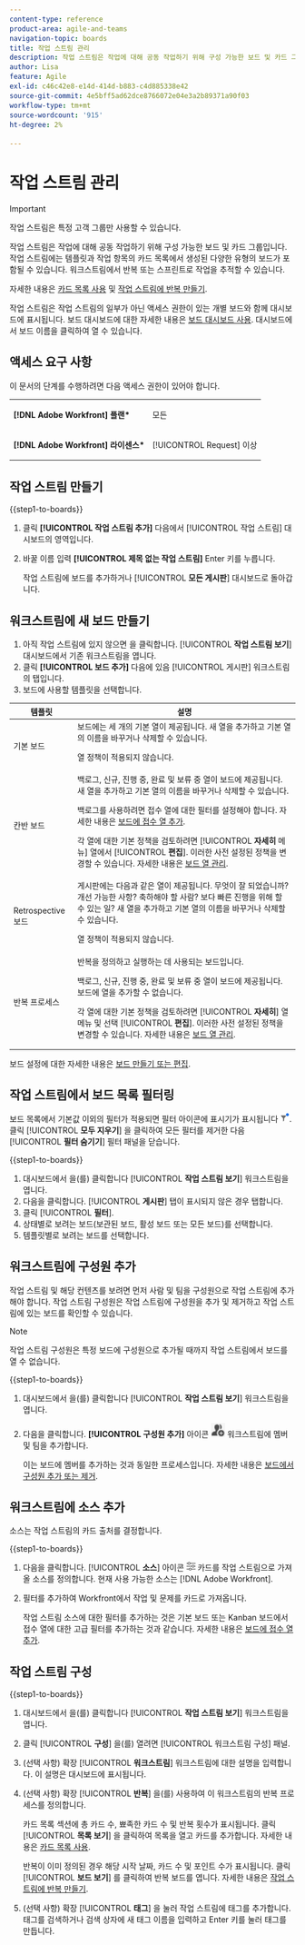 ```yaml
---
content-type: reference
product-area: agile-and-teams
navigation-topic: boards
title: 작업 스트림 관리
description: 작업 스트림은 작업에 대해 공동 작업하기 위해 구성 가능한 보드 및 카드 그룹입니다.
author: Lisa
feature: Agile
exl-id: c46c42e8-e14d-414d-b883-c4d885338e42
source-git-commit: 4e5bff5ad62dce8766072e04e3a2b89371a90f03
workflow-type: tm+mt
source-wordcount: '915'
ht-degree: 2%

---
```


# 작업 스트림 관리

>[!IMPORTANT]
>
>작업 스트림은 특정 고객 그룹만 사용할 수 있습니다.

작업 스트림은 작업에 대해 공동 작업하기 위해 구성 가능한 보드 및 카드 그룹입니다. 작업 스트림에는 템플릿과 작업 항목의 카드 목록에서 생성된 다양한 유형의 보드가 포함될 수 있습니다. 워크스트림에서 반복 또는 스프린트로 작업을 추적할 수 있습니다.

자세한 내용은 [카드 목록 사용](/help/quicksilver/agile/use-boards-agile-planning-tools/use-card-list.md) 및 [작업 스트림에 반복 만들기](/help/quicksilver/agile/use-boards-agile-planning-tools/create-an-iteration-in-workstream.md).

작업 스트림은 작업 스트림의 일부가 아닌 액세스 권한이 있는 개별 보드와 함께 대시보드에 표시됩니다. 보드 대시보드에 대한 자세한 내용은 [보드 대시보드 사용](/help/quicksilver/agile/get-started-with-boards/use-boards-page.md). 대시보드에서 보드 이름을 클릭하여 열 수 있습니다.

## 액세스 요구 사항

이 문서의 단계를 수행하려면 다음 액세스 권한이 있어야 합니다.

<table style="table-layout:auto"> 
 <col> 
 </col> 
 <col> 
 </col> 
 <tbody> 
  <tr> 
   <td role="rowheader"><strong>[!DNL Adobe Workfront] 플랜*</strong></td> 
   <td> <p>모든</p> </td> 
  </tr> 
  <tr> 
   <td role="rowheader"><strong>[!DNL Adobe Workfront] 라이센스*</strong></td> 
   <td> <p>[!UICONTROL Request] 이상</p> </td> 
  </tr> 
 </tbody> 
</table>

## 작업 스트림 만들기

{{step1-to-boards}}

1. 클릭 **[!UICONTROL 작업 스트림 추가]** 다음에서 [!UICONTROL 작업 스트림] 대시보드의 영역입니다.
1. 바꿀 이름 입력 **[!UICONTROL 제목 없는 작업 스트림]** Enter 키를 누릅니다.

   작업 스트림에 보드를 추가하거나 [!UICONTROL **모든 게시판**] 대시보드로 돌아갑니다.

## 워크스트림에 새 보드 만들기

1. 아직 작업 스트림에 있지 않으면 을 클릭합니다. [!UICONTROL **작업 스트림 보기**] 대시보드에서 기존 워크스트림을 엽니다.
1. 클릭 **[!UICONTROL 보드 추가]** 다음에 있음 [!UICONTROL 게시판] 워크스트림의 탭입니다.
1. 보드에 사용할 템플릿을 선택합니다.

| 템플릿 | 설명 |
|---------|----------|
| 기본 보드 | 보드에는 세 개의 기본 열이 제공됩니다. 새 열을 추가하고 기본 열의 이름을 바꾸거나 삭제할 수 있습니다. <p>열 정책이 적용되지 않습니다. |
| 칸반 보드 | 백로그, 신규, 진행 중, 완료 및 보류 중 열이 보드에 제공됩니다. 새 열을 추가하고 기본 열의 이름을 바꾸거나 삭제할 수 있습니다.<p>백로그를 사용하려면 접수 열에 대한 필터를 설정해야 합니다. 자세한 내용은 [보드에 접수 열 추가](/help/quicksilver/agile/use-boards-agile-planning-tools/add-intake-column-to-board.md). <p>각 열에 대한 기본 정책을 검토하려면 [!UICONTROL **자세히** 메뉴] 열에서 [!UICONTROL **편집**]. 이러한 사전 설정된 정책을 변경할 수 있습니다. 자세한 내용은 [보드 열 관리](/help/quicksilver/agile/get-started-with-boards/manage-board-columns.md). |
| Retrospective 보드 | 게시판에는 다음과 같은 열이 제공됩니다. 무엇이 잘 되었습니까? 개선 가능한 사항? 축하해야 할 사람? 보다 빠른 진행을 위해 할 수 있는 일? 새 열을 추가하고 기본 열의 이름을 바꾸거나 삭제할 수 있습니다. <p>열 정책이 적용되지 않습니다. |
| 반복 프로세스 | 반복을 정의하고 실행하는 데 사용되는 보드입니다. <p>백로그, 신규, 진행 중, 완료 및 보류 중 열이 보드에 제공됩니다. 보드에 열을 추가할 수 없습니다. <p>각 열에 대한 기본 정책을 검토하려면 [!UICONTROL **자세히**] 열 메뉴 및 선택 [!UICONTROL **편집**]. 이러한 사전 설정된 정책을 변경할 수 있습니다. 자세한 내용은 [보드 열 관리](/help/quicksilver/agile/get-started-with-boards/manage-board-columns.md). |

보드 설정에 대한 자세한 내용은 [보드 만들기 또는 편집](/help/quicksilver/agile/get-started-with-boards/create-edit-board.md).

## 작업 스트림에서 보드 목록 필터링

보드 목록에서 기본값 이외의 필터가 적용되면 필터 아이콘에 표시기가 표시됩니다 ![필터 적용됨](assets/boards-filterapplied-30x30.png). 클릭 [!UICONTROL **모두 지우기**] 을 클릭하여 모든 필터를 제거한 다음 [!UICONTROL **필터 숨기기**] 필터 패널을 닫습니다.

{{step1-to-boards}}

1. 대시보드에서 을(를) 클릭합니다 [!UICONTROL **작업 스트림 보기**] 워크스트림을 엽니다.
1. 다음을 클릭합니다. [!UICONTROL **게시판**] 탭이 표시되지 않은 경우 탭합니다.
1. 클릭 [!UICONTROL **필터**].
1. 상태별로 보려는 보드(보관된 보드, 활성 보드 또는 모든 보드)를 선택합니다.
1. 템플릿별로 보려는 보드를 선택합니다.

## 워크스트림에 구성원 추가

작업 스트림 및 해당 컨텐츠를 보려면 먼저 사람 및 팀을 구성원으로 작업 스트림에 추가해야 합니다. 작업 스트림 구성원은 작업 스트림에 구성원을 추가 및 제거하고 작업 스트림에 있는 보드를 확인할 수 있습니다.

>[!NOTE]
>
>작업 스트림 구성원은 특정 보드에 구성원으로 추가될 때까지 작업 스트림에서 보드를 열 수 없습니다.

{{step1-to-boards}}

1. 대시보드에서 을(를) 클릭합니다 [!UICONTROL **작업 스트림 보기**] 워크스트림을 엽니다.
1. 다음을 클릭합니다. **[!UICONTROL 구성원 추가]** 아이콘 ![구성원 추가](assets/boards-addmember-spectrum-25x25.png) 워크스트림에 멤버 및 팀을 추가합니다.

   이는 보드에 멤버를 추가하는 것과 동일한 프로세스입니다. 자세한 내용은 [보드에서 구성원 추가 또는 제거](/help/quicksilver/agile/get-started-with-boards/add-members-to-board.md).

## 워크스트림에 소스 추가

소스는 작업 스트림의 카드 출처를 결정합니다.

{{step1-to-boards}}

1. 다음을 클릭합니다. [!UICONTROL **소스**] 아이콘 ![소스 아이콘](assets/sources-icon.png) 카드를 작업 스트림으로 가져올 소스를 정의합니다. 현재 사용 가능한 소스는 [!DNL Adobe Workfront].
1. 필터를 추가하여 Workfront에서 작업 및 문제를 카드로 가져옵니다.

   작업 스트림 소스에 대한 필터를 추가하는 것은 기본 보드 또는 Kanban 보드에서 접수 열에 대한 고급 필터를 추가하는 것과 같습니다. 자세한 내용은 [보드에 접수 열 추가](/help/quicksilver/agile/use-boards-agile-planning-tools/add-intake-column-to-board.md).

## 작업 스트림 구성

{{step1-to-boards}}

1. 대시보드에서 을(를) 클릭합니다 [!UICONTROL **작업 스트림 보기**] 워크스트림을 엽니다.
1. 클릭 [!UICONTROL **구성**] 을(를) 열려면 [!UICONTROL 워크스트림 구성] 패널.
1. (선택 사항) 확장 [!UICONTROL **워크스트림**] 워크스트림에 대한 설명을 입력합니다. 이 설명은 대시보드에 표시됩니다.
1. (선택 사항) 확장 [!UICONTROL **반복**] 을(를) 사용하여 이 워크스트림의 반복 프로세스를 정의합니다.

   카드 목록 섹션에 총 카드 수, 뾰족한 카드 수 및 반복 횟수가 표시됩니다. 클릭 [!UICONTROL **목록 보기**] 을 클릭하여 목록을 열고 카드를 추가합니다. 자세한 내용은 [카드 목록 사용](/help/quicksilver/agile/use-boards-agile-planning-tools/use-card-list.md).

   반복이 이미 정의된 경우 해당 시작 날짜, 카드 수 및 포인트 수가 표시됩니다. 클릭 [!UICONTROL **보드 보기**] 를 클릭하여 반복 보드를 엽니다. 자세한 내용은 [작업 스트림에 반복 만들기](/help/quicksilver/agile/use-boards-agile-planning-tools/create-an-iteration-in-workstream.md).

1. (선택 사항) 확장 [!UICONTROL **태그**] 을 눌러 작업 스트림에 태그를 추가합니다. 태그를 검색하거나 검색 상자에 새 태그 이름을 입력하고 Enter 키를 눌러 태그를 만듭니다.
